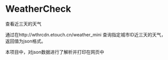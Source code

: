 # WeatherCheck
查看近三天的天气

通过在http://wthrcdn.etouch.cn/weather_mini 查询指定城市ID近三天的天气，返回值为json格式。

本项目中，对json数据进行了解析并打印在网页中

